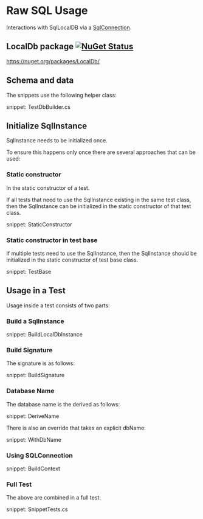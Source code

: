 # Raw SQL Usage

Interactions with SqlLocalDB via a [SqlConnection](https://docs.microsoft.com/en-us/dotnet/api/system.data.sqlclient.sqlconnection).


## LocalDb package [![NuGet Status](http://img.shields.io/nuget/v/LocalDb.svg)](https://www.nuget.org/packages/LocalDb/)

https://nuget.org/packages/LocalDb/


## Schema and data

The snippets use the following helper class:

snippet: TestDbBuilder.cs


## Initialize SqlInstance

SqlInstance needs to be initialized once.

To ensure this happens only once there are several approaches that can be used:


### Static constructor

In the static constructor of a test.

If all tests that need to use the SqlInstance existing in the same test class, then the SqlInstance can be initialized in the static constructor of that test class.

snippet: StaticConstructor


### Static constructor in test base

If multiple tests need to use the SqlInstance, then the SqlInstance should be initialized in the static constructor of test base class.

snippet: TestBase


## Usage in a Test

Usage inside a test consists of two parts:


### Build a SqlInstance

snippet: BuildLocalDbInstance


### Build Signature

The signature is as follows:

snippet: BuildSignature


### Database Name

The database name is the derived as follows:

snippet: DeriveName

There is also an override that takes an explicit dbName:

snippet: WithDbName


### Using SQLConnection

snippet: BuildContext


### Full Test

The above are combined in a full test:

snippet: SnippetTests.cs